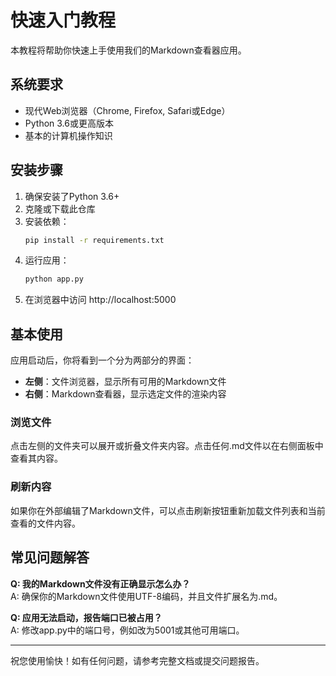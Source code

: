 # 快速入门教程

本教程将帮助你快速上手使用我们的Markdown查看器应用。

## 系统要求

- 现代Web浏览器（Chrome, Firefox, Safari或Edge）
- Python 3.6或更高版本
- 基本的计算机操作知识

## 安装步骤

1. 确保安装了Python 3.6+
2. 克隆或下载此仓库
3. 安装依赖：
   ```bash
   pip install -r requirements.txt
   ```
4. 运行应用：
   ```bash
   python app.py
   ```
5. 在浏览器中访问 http://localhost:5000

## 基本使用

应用启动后，你将看到一个分为两部分的界面：

- **左侧**：文件浏览器，显示所有可用的Markdown文件
- **右侧**：Markdown查看器，显示选定文件的渲染内容

### 浏览文件

点击左侧的文件夹可以展开或折叠文件夹内容。点击任何.md文件以在右侧面板中查看其内容。

### 刷新内容

如果你在外部编辑了Markdown文件，可以点击刷新按钮重新加载文件列表和当前查看的文件内容。

## 常见问题解答

**Q: 我的Markdown文件没有正确显示怎么办？**  
A: 确保你的Markdown文件使用UTF-8编码，并且文件扩展名为.md。

**Q: 应用无法启动，报告端口已被占用？**  
A: 修改app.py中的端口号，例如改为5001或其他可用端口。

---

祝您使用愉快！如有任何问题，请参考完整文档或提交问题报告。 